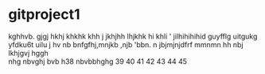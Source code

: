 # gitproject1
kghhvb. gjgj hkhj khkhk khh j
jkhjhh 
lhjkhk 
hi khli 
'
 jilhihihihid guyfflg uitgukg yfdku6t uilu j hv nb bnfgfhj,mnjkb ,njb 
 'bbn. n jbjmjnjdfrf mmnmn hh nbj
lkhjgvj hggh  
nhg  nbvghj bvb h38
 nbvbbhghg
39
40
41
42
43
44
45

